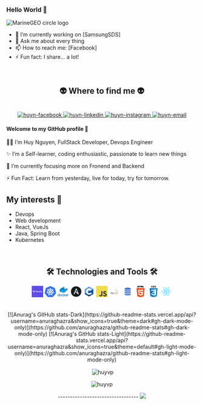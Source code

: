 ### Hello World 👋
<img src="http://studiopixel.in/wp-content/uploads/2017/11/senior-front-end-developer-openings-1.gif" alt="MarineGEO circle logo" width="60%">

- 🔭 I’m currently working on [SamsungSDS]
- 💬 Ask me about every thing
- 📫 How to reach me: [Facebook]
- ⚡ Fun fact: I share... a lot!
<br>
<h2 align="center">👽 Where to find me 👽</h2>
<br>
<div align="center">
  <a href="https://www.facebook.com/huy.nguyenvan.189/" target="blank">
    <img src="https://img.icons8.com/bubbles/100/000000/facebook-new.png" alt="huyn-facebook" />
  <a href=https://www.linkedin.com/in/huyvp/"" target="blank">
    <img src="https://img.icons8.com/bubbles/100/000000/linkedin.png" alt="huyn-linkedin" />
  </a>
  <a href="https://www.instagram.com/nvh_haui/" target="blank">
    <img src="https://img.icons8.com/bubbles/100/000000/instagram.png" alt="huyn-instagram" />
  </a>
  <a href="mailto:nvh1892kw@gmail.com" target="top">
    <img src="https://img.icons8.com/bubbles/100/000000/apple-mail.png" alt="huyn-email" />
  </a>
</div>


#### Welcome to my GitHub profile 🥰
👩‍💻 I’m Huy Nguyen, FullStack Developer, Devops Engineer

✨ I’m a Self-learner, coding enthusiastic, passionate to learn new things 

🌱 I’m currently focusing more on Fronend and Backend  

⚡ Fun Fact: Learn from yesterday, live for today, try for tomorrow.
<br/>
## My interests 💙
* Devops 
* Web development
* React, VueJs
* Java, Spring Boot
* Kubernetes
<br/>

<h2 align="center">🛠 Technologies and Tools 🛠</h2>
<div align = "center">
  <span><img height="30" src="https://raw.githubusercontent.com/github/explore/80688e429a7d4ef2fca1e82350fe8e3517d3494d/topics/terraform/terraform.png"></span>
  <span><img height="30" src="https://raw.githubusercontent.com/github/explore/01ea2a586e5da744792d0ccfce2f68b861f29301/topics/kubernetes/kubernetes.png"></span>
  <span><img height="30" src="https://raw.githubusercontent.com/github/explore/80688e429a7d4ef2fca1e82350fe8e3517d3494d/topics/docker/docker.png"></span>
  <span><img height="30" src="https://raw.githubusercontent.com/github/explore/80688e429a7d4ef2fca1e82350fe8e3517d3494d/topics/ansible/ansible.png"></span>
  <span><img height="30" src="https://raw.githubusercontent.com/github/explore/80688e429a7d4ef2fca1e82350fe8e3517d3494d/topics/c/c.png"></span>
  <span><img height="30" src="https://raw.githubusercontent.com/github/explore/80688e429a7d4ef2fca1e82350fe8e3517d3494d/topics/javascript/javascript.png"></span>
  <span><img height="30" src="https://raw.githubusercontent.com/github/explore/80688e429a7d4ef2fca1e82350fe8e3517d3494d/topics/mysql/mysql.png"></span>
  <span><img height="30" src="https://raw.githubusercontent.com/github/explore/80688e429a7d4ef2fca1e82350fe8e3517d3494d/topics/sql/sql.png"></span>
  <span><img height="30" src="https://raw.githubusercontent.com/github/explore/80688e429a7d4ef2fca1e82350fe8e3517d3494d/topics/html/html.png"></span>
  <span><img height="30" src="https://raw.githubusercontent.com/github/explore/80688e429a7d4ef2fca1e82350fe8e3517d3494d/topics/css/css.png"></span>
  <span><img height="30" src="https://raw.githubusercontent.com/github/explore/80688e429a7d4ef2fca1e82350fe8e3517d3494d/topics/react/react.png"></span>

  <br/>
  <br/>
  <br/>
[![Anurag's GitHub stats-Dark](https://github-readme-stats.vercel.app/api?username=anuraghazra&show_icons=true&theme=dark#gh-dark-mode-only)](https://github.com/anuraghazra/github-readme-stats#gh-dark-mode-only)
[![Anurag's GitHub stats-Light](https://github-readme-stats.vercel.app/api?username=anuraghazra&show_icons=true&theme=default#gh-light-mode-only)](https://github.com/anuraghazra/github-readme-stats#gh-light-mode-only)
<p>&nbsp;<img align="center" src="https://github-readme-stats.vercel.app/api?username=huyvp&show_icons=true&theme=daracula" alt="huyvp" /></p>
<p><img align="center" src="https://github-readme-streak-stats.herokuapp.com/?user=huyvp&" alt="huyvp" /></p>
---------------------------------
<picture>
  <source
    srcset="https://github-readme-stats.vercel.app/api?username=huyvp&show_icons=true&theme=dark"
    media="(prefers-color-scheme: dark)"
  />
  <source
    srcset="https://github-readme-stats.vercel.app/api?username=huyvp&show_icons=true"
    media="(prefers-color-scheme: light), (prefers-color-scheme: no-preference)"
  />
  <img src="https://github-readme-stats.vercel.app/api?username=huyvp&show_icons=true" />
</picture>
</div>


